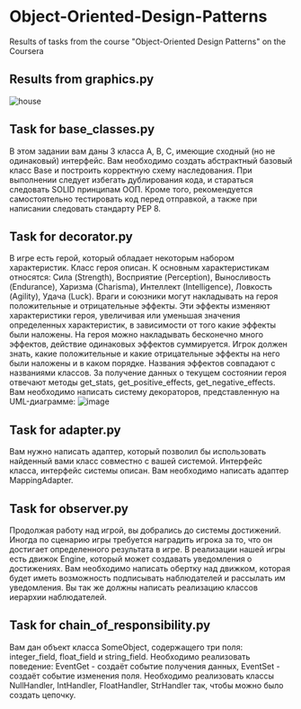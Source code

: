 # Object-Oriented-Design-Patterns

Results of tasks from the course "Object-Oriented Design Patterns" on the Coursera

## Results from graphics.py
![house](https://user-images.githubusercontent.com/43314418/128162375-cb16bcf3-0c44-4b65-bbd1-61e5afeef2ea.png)

## Task for base_classes.py
В этом задании вам даны 3 класса A, B, C, имеющие сходный (но не одинаковый) интерфейс. Вам необходимо создать абстрактный базовый класс Base и построить корректную схему наследования. При выполнении следует избегать дублирования кода, и стараться следовать SOLID принципам ООП. Кроме того, рекомендуется самостоятельно тестировать код перед отправкой, а также при написании следовать стандарту PEP 8.

## Task for decorator.py
В игре есть герой, который обладает некоторым набором характеристик. Класс героя описан. К основным характеристикам относятся: Сила (Strength), Восприятие (Perception), Выносливость (Endurance), Харизма (Charisma), Интеллект (Intelligence), Ловкость (Agility), Удача (Luck). Враги и союзники могут накладывать на героя положительные и отрицательные эффекты. Эти эффекты изменяют характеристики героя,  увеличивая или уменьшая значения определенных характеристик, в зависимости от того какие эффекты были наложены.  На героя можно накладывать бесконечно много эффектов, действие одинаковых эффектов суммируется. Игрок должен знать, какие положительные и какие отрицательные эффекты на него были наложены и в каком порядке. Названия эффектов совпадают с названиями классов. За получение данных о текущем состоянии героя отвечают методы get_stats, get_positive_effects,  get_negative_effects. Вам необходимо написать систему декораторов, представленную на UML-диаграмме:
![image](https://user-images.githubusercontent.com/43314418/132123155-cf5b40de-25a6-4ca3-b162-518ec99fd44b.png)

## Task for adapter.py
Вам нужно написать адаптер, который позволил бы использовать найденный вами класс совместно с вашей системой. Интерфейс класса, интерфейс системы описан. Вам необходимо написать адаптер MappingAdapter.

## Task for observer.py
Продолжая работу над игрой, вы добрались до системы достижений. Иногда по сценарию игры требуется наградить игрока за то, что он достигает определенного результата в игре. В реализации нашей игры есть движок Engine, который может создавать уведомления о достижениях. Вам необходимо написать обертку над движком, которая будет иметь возможность подписывать наблюдателей и рассылать им уведомления. Вы так же должны написать реализацию классов иерархии наблюдателей.

## Task for chain_of_responsibility.py
Вам дан объект класса SomeObject, содержащего три поля: integer_field, float_field и string_field. Необходимо реализовать поведение: EventGet - создаёт событие получения данных, EventSet - создаёт событие изменения поля. Необходимо реализовать классы NullHandler, IntHandler, FloatHandler, StrHandler так, чтобы можно было создать цепочку.
